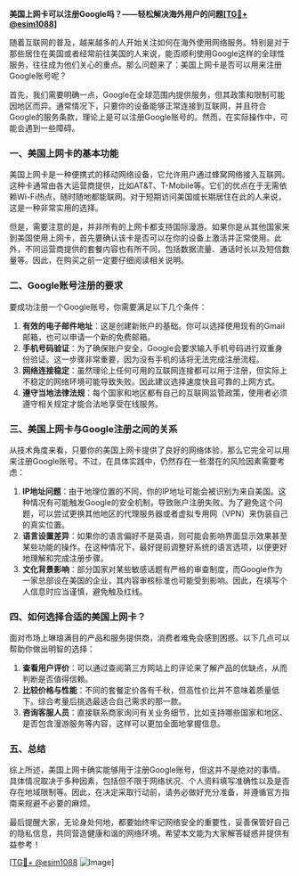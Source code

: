 **美国上网卡可以注册Google吗？——轻松解决海外用户的问题[[TG💪+ @esim1088](https://t.me/s/esim1088)]**

随着互联网的普及，越来越多的人开始关注如何在海外使用网络服务。特别是对于那些居住在美国或者经常前往美国的人来说，能否顺利使用Google这样的全球性服务，往往成为他们关心的重点。那么问题来了：美国上网卡是否可以用来注册Google账号呢？

首先，我们需要明确一点，Google在全球范围内提供服务，但其政策和限制可能因地区而异。通常情况下，只要你的设备能够正常连接到互联网，并且符合Google的服务条款，理论上是可以注册Google账号的。然而，在实际操作中，可能会遇到一些障碍。

### 一、美国上网卡的基本功能

美国上网卡是一种便携式的移动网络设备，它允许用户通过蜂窝网络接入互联网。这种卡通常由各大运营商提供，比如AT&T、T-Mobile等。它们的优点在于无需依赖Wi-Fi热点，随时随地都能联网。对于短期访问美国或长期居住在此的人来说，这是一种非常实用的选择。

但是，需要注意的是，并非所有的上网卡都支持国际漫游。如果你是从其他国家来到美国使用上网卡，首先要确认该卡是否可以在你的设备上激活并正常使用。此外，不同运营商提供的套餐内容也有所不同，包括数据流量、通话时长以及短信数量等。因此，在购买之前一定要仔细阅读相关说明。

### 二、Google账号注册的要求

要成功注册一个Google账号，你需要满足以下几个条件：

1. **有效的电子邮件地址**：这是创建新账户的基础。你可以选择使用现有的Gmail邮箱，也可以申请一个新的免费邮箱。
2. **手机号码验证**：为了确保账户安全，Google会要求输入手机号码进行双重身份验证。这一步骤非常重要，因为没有手机的话将无法完成注册流程。
3. **网络连接稳定**：虽然理论上任何可用的互联网连接都可以用于注册，但实际上不稳定的网络环境可能导致失败。因此建议选择速度快且可靠的上网方式。
4. **遵守当地法律法规**：每个国家和地区都有自己的互联网监管政策，使用者必须遵守相关规定才能合法地享受在线服务。

### 三、美国上网卡与Google注册之间的关系

从技术角度来看，只要你的美国上网卡提供了良好的网络体验，那么它完全可以用来注册Google账号。不过，在具体实践中，仍然存在一些潜在的风险因素需要考虑：

1. **IP地址问题**：由于地理位置的不同，你的IP地址可能会被识别为来自美国。这种情况有可能触发Google的安全机制，导致账户注册失败。为了避免这个问题，可以尝试更换其他地区的代理服务器或者虚拟专用网（VPN）来伪装自己的真实位置。
2. **语言设置差异**：如果你的语言偏好不是英语，则可能会影响界面显示效果甚至某些功能的操作。在这种情况下，最好提前调整好系统的语言选项，以便更好地理解和完成注册步骤。
3. **文化背景影响**：部分国家对某些敏感话题有严格的审查制度，而Google作为一家总部设在美国的企业，其内容审核标准也可能受到影响。因此，在填写个人信息时应当谨慎，避免触及红线。

### 四、如何选择合适的美国上网卡？

面对市场上琳琅满目的产品和服务提供商，消费者难免会感到困惑。以下几点可以帮助你做出明智的选择：

1. **查看用户评价**：可以通过查阅第三方网站上的评论来了解产品的优缺点，从而判断是否值得信赖。
2. **比较价格与性能**：不同的套餐定价各有千秋，但高性价比并不意味着质量低下。综合考量后挑选最适合自己需求的那一款。
3. **咨询客服人员**：直接联系商家询问有关业务细节，比如支持哪些国家和地区、是否包含漫游服务等内容，这样可以更加全面地掌握信息。

### 五、总结

综上所述，美国上网卡确实能够用于注册Google账号，但这并不是绝对的事情。具体情况取决于多种因素，包括但不限于网络状况、个人资料填写准确性以及是否存在地域限制等。因此，在决定采取行动前，请务必做好充分准备，并遵循官方指南来规避不必要的麻烦。

最后提醒大家，无论身处何地，都要始终牢记网络安全的重要性，妥善保管好自己的隐私信息，共同营造健康和谐的网络环境。希望本文能为大家解答疑惑并提供有益参考！

[[TG💪+ @esim1088](https://t.me/s/esim1088) ![Image](https://i.postimg.cc/4NQfJmqS/Snipaste-2025-05-13-00-14-12.png)]
